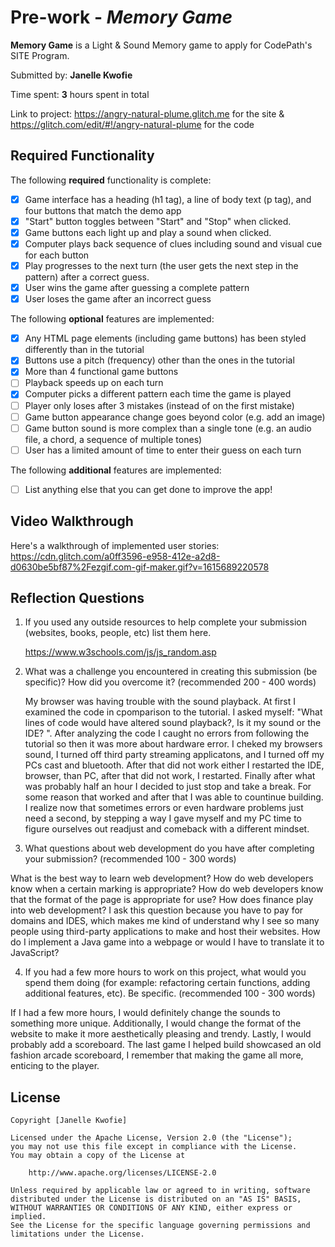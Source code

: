 # Pre-work - _Memory Game_

**Memory Game** is a Light & Sound Memory game to apply for CodePath's SITE Program.

Submitted by: **Janelle Kwofie**

Time spent: **3** hours spent in total

Link to project: https://angry-natural-plume.glitch.me for the site & https://glitch.com/edit/#!/angry-natural-plume for the code

## Required Functionality

The following **required** functionality is complete:

- [x] Game interface has a heading (h1 tag), a line of body text (p tag), and four buttons that match the demo app
- [x] "Start" button toggles between "Start" and "Stop" when clicked.
- [x] Game buttons each light up and play a sound when clicked.
- [x] Computer plays back sequence of clues including sound and visual cue for each button
- [x] Play progresses to the next turn (the user gets the next step in the pattern) after a correct guess.
- [x] User wins the game after guessing a complete pattern
- [x] User loses the game after an incorrect guess

The following **optional** features are implemented:

- [x] Any HTML page elements (including game buttons) has been styled differently than in the tutorial
- [x] Buttons use a pitch (frequency) other than the ones in the tutorial
- [x] More than 4 functional game buttons
- [ ] Playback speeds up on each turn
- [x] Computer picks a different pattern each time the game is played
- [ ] Player only loses after 3 mistakes (instead of on the first mistake)
- [ ] Game button appearance change goes beyond color (e.g. add an image)
- [ ] Game button sound is more complex than a single tone (e.g. an audio file, a chord, a sequence of multiple tones)
- [ ] User has a limited amount of time to enter their guess on each turn

The following **additional** features are implemented:

- [ ] List anything else that you can get done to improve the app!

## Video Walkthrough

Here's a walkthrough of implemented user stories:
https://cdn.glitch.com/a0ff3596-e958-412e-a2d8-d0630be5bf87%2Fezgif.com-gif-maker.gif?v=1615689220578

## Reflection Questions

1. If you used any outside resources to help complete your submission (websites, books, people, etc) list them here.

   https://www.w3schools.com/js/js_random.asp

2. What was a challenge you encountered in creating this submission (be specific)? How did you overcome it? (recommended 200 - 400 words)

   My browser was having trouble with the sound playback. At first I examined the code in cpomparison to the tutorial. I asked myself: "What lines of code would have altered sound playback?, Is it my sound or the IDE?
   ". After analyzing the code I caught no errors from following the tutorial so then it was more about hardware error. I cheked my browsers sound, I turned off third party streaming applicatons,
   and I turned off my PCs cast and bluetooth. After that did not work either I restarted the IDE, browser, than PC, after that did not work, I restarted. Finally after what was
   probably half an hour I decided to just stop and take a break. For some reason that worked and after that I was able to countinue building. I realize now that sometimes errors or
   even hardware problems just need a second, by stepping a way I gave myself and my PC time to figure ourselves out readjust and comeback with a different mindset.

3. What questions about web development do you have after completing your submission? (recommended 100 - 300 words)

What is the best way to learn web development?
How do web developers know when a certain marking is appropriate?
How do web developers know that the format of the page is appropriate for use?
How does finance play into web development? I ask this question because you have to pay for domains and IDES, which makes me kind of understand why I see so many people using third-party applications to make and host their websites.
How do I implement a Java game into a webpage or would I have to translate it to JavaScript?

4. If you had a few more hours to work on this project, what would you spend them doing (for example: refactoring certain functions, adding additional features, etc). Be specific. (recommended 100 - 300 words)

If I had a few more hours, I would definitely change the sounds to something more unique. Additionally, I would change the format of the website to make it more aesthetically pleasing and trendy. Lastly, I would probably add a scoreboard. The last game I helped build showcased an old fashion arcade scoreboard, I remember that making the game all more, enticing to the player.

## License

    Copyright [Janelle Kwofie]

    Licensed under the Apache License, Version 2.0 (the "License");
    you may not use this file except in compliance with the License.
    You may obtain a copy of the License at

        http://www.apache.org/licenses/LICENSE-2.0

    Unless required by applicable law or agreed to in writing, software
    distributed under the License is distributed on an "AS IS" BASIS,
    WITHOUT WARRANTIES OR CONDITIONS OF ANY KIND, either express or implied.
    See the License for the specific language governing permissions and
    limitations under the License.
